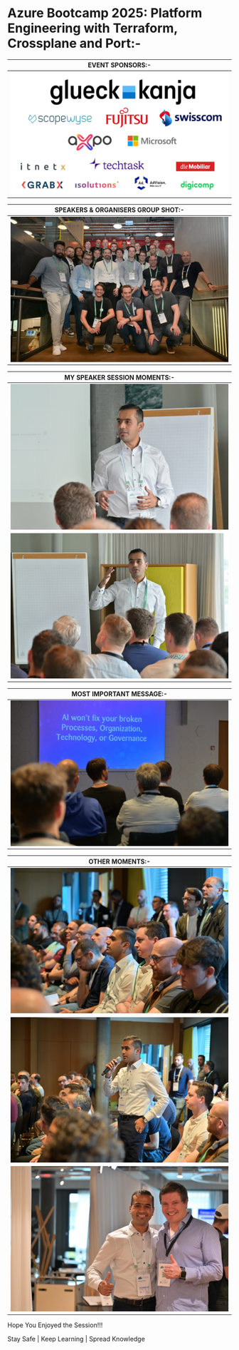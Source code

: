 # Azure Bootcamp 2025: Platform Engineering with Terraform, Crossplane and Port:-

| __EVENT SPONSORS:-__ |
| --------- |
| <img src="Az-Bootcamp-2025-Images/0-AM-Sponsor-abcs-2025.jpg"> |

| __SPEAKERS & ORGANISERS GROUP SHOT:-__ |
| --------- |
| <img src="Az-Bootcamp-2025-Images/1-AM-abcs-2025-.jpg"> |

| __MY SPEAKER SESSION MOMENTS:-__ |
| --------- |
| <img src="Az-Bootcamp-2025-Images/2-AM-abcs-2025.jpeg"> |
| <img src="Az-Bootcamp-2025-Images/3-AM-abcs-2025.jpeg"> |

| __MOST IMPORTANT MESSAGE:-__ |
| --------- |
| <img src="Az-Bootcamp-2025-Images/4-AM-abcs-2025.jpeg"> |

| __OTHER MOMENTS:-__ |
| --------- |
| <img src="Az-Bootcamp-2025-Images/5-AM-abcs-2025.jpeg"> |
| <img src="Az-Bootcamp-2025-Images/6-AM-abcs-2025.jpeg"> |
| <img src="Az-Bootcamp-2025-Images/7-AM-abcs-2025.jpeg"> |

Hope You Enjoyed the Session!!!

Stay Safe | Keep Learning | Spread Knowledge
